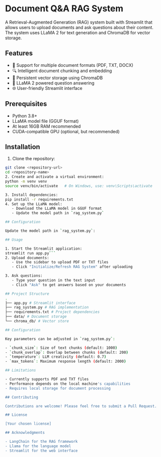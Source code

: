 # Document Q&A RAG System

A Retrieval-Augmented Generation (RAG) system built with Streamlit that allows users to upload documents and ask questions about their content. The system uses LLaMA 2 for text generation and ChromaDB for vector storage.

## Features

- 📄 Support for multiple document formats (PDF, TXT, DOCX)
- 🔍 Intelligent document chunking and embedding
- 💾 Persistent vector storage using ChromaDB
- 🤖 LLaMA 2 powered question answering
- 🌐 User-friendly Streamlit interface

## Prerequisites

- Python 3.8+
- LLaMA model file (GGUF format)
- At least 16GB RAM recommended
- CUDA-compatible GPU (optional, but recommended)

## Installation

1. Clone the repository:
```bash
git clone <repository-url>
cd <repository-name>
2. Create and activate a virtual environment:
python -m venv venv
source venv/bin/activate   # On Windows, use: venv\Scripts\activate

3. Install dependencies:
pip install -r requirements.txt
4. Set up the LLaMA model:
   - Download the LLaMA model in GGUF format
   - Update the model path in `rag_system.py`

## Configuration

Update the model path in `rag_system.py`:

## Usage

1. Start the Streamlit application:
streamlit run app.py```
2. Upload documents:
   - Use the sidebar to upload PDF or TXT files
   - Click "Initialize/Refresh RAG System" after uploading

3. Ask questions:
   - Type your question in the text input
   - Click "Ask" to get answers based on your documents

## Project Structure
.
├── app.py # Streamlit interface
├── rag_system.py # RAG implementation
├── requirements.txt # Project dependencies
├── data/ # Document storage
└── chroma_db/ # Vector store

## Configuration

Key parameters can be adjusted in `rag_system.py`:

- `chunk_size`: Size of text chunks (default: 1000)
- `chunk_overlap`: Overlap between chunks (default: 200)
- `temperature`: LLM creativity (default: 0.7)
- `max_tokens`: Maximum response length (default: 2000)

## Limitations

- Currently supports PDF and TXT files
- Performance depends on the local machine's capabilities
- Requires local storage for document processing

## Contributing

Contributions are welcome! Please feel free to submit a Pull Request.

## License

[Your chosen license]

## Acknowledgments

- LangChain for the RAG framework
- Llama for the language model
- Streamlit for the web interface